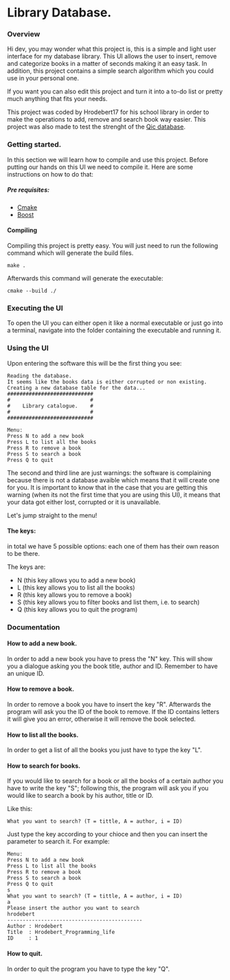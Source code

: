 # Library Database.

### Overview 
Hi dev, you may wonder what this project is, this is a simple and light user interface for my database library.
This UI allows the user to insert, remove and categorize books in a matter of seconds making it an easy task.
In addition, this project contains a simple search algorithm which you could use in your personal one.

If you want you can also edit this project and turn it into a to-do list or pretty much anything that fits your needs.

This project was coded by Hrodebert17 for his school library in order to make the operations to add, remove and search book way easier. This project was also made to test the strenght of the
[Qic database](https://github.com/Hrodebert17/QIC-database).

### Getting started.
In this section we will learn how to compile and use this project.
Before putting our hands on this UI we need to compile it.
Here are some instructions on how to do that:

##### Pre requisites:
- [Cmake](https://cmake.org/)
- [Boost](https://www.boost.org/)

#### Compiling
Compiling this project is pretty easy. 
You will just need to run the following command which will generate the build files.

```
make .
```

Afterwards this command will generate the executable:

```
cmake --build ./
```

### Executing the UI
To open the UI you can either open it like a normal executable or just go into a terminal, navigate into the folder containing the executable and running it.

### Using the UI
Upon entering the software this will be the first thing you see:
```
Reading the database.
It seems like the books data is either corrupted or non existing.
Creating a new database table for the data...
############################
#                          #
#    Library catalogue.    #
#                          #
############################

Menu:
Press N to add a new book
Press L to list all the books
Press R to remove a book
Press S to search a book
Press Q to quit

```

The second and third line are just warnings: the software is complaining because there is not a database avaible which means that it will create one for you.
It is important to know that in the case that you are getting this warning (when its not the first time that you are using this UI), it means that your data got either lost, corrupted or it is unavailable.

Let's jump straight to the menu!

#### The keys:
in total we have 5 possible options: each one of them has their own reason to be there.

The keys are:
- N (this key allows you to add a new book)
- L (this key allows you to list all the books)
- R (this key allows you to remove a book)
- S (this key allows you to filter books and list them, i.e. to search)
- Q (this key allows you to quit the program)


### Documentation

#### How to add a new book.
In order to add a new book you have to press the "N" key. This will show you a dialogue asking you the book title, author and ID.
Remember to have an unique ID.

#### How to remove a book.
In order to remove a book you have to insert the key "R". Afterwards the program will ask you the ID of the book to remove.
If the ID contains letters it will give you an error, otherwise it will remove the book selected.

#### How to list all the books.
In order to get a list of all the books you just have to type the key "L".

#### How to search for books.
If you would like to search for a book or all the books of a certain author you have to write the key "S"; following this, the program will ask you if you would like to search a book by his author, title or ID.

Like this:
```
What you want to search? (T = tittle, A = author, i = ID)
```
Just type the key according to your chioce and then you can insert the parameter to search it.
For example:
```
Menu:
Press N to add a new book
Press L to list all the books
Press R to remove a book
Press S to search a book
Press Q to quit
s
What you want to search? (T = tittle, A = author, i = ID)
a
Please insert the author you want to search
hrodebert
--------------------------------------------
Author : Hrodebert
Title  : Hrodebert_Programming_life
ID     : 1
```

#### How to quit.
In order to quit the program you have to type the key "Q".